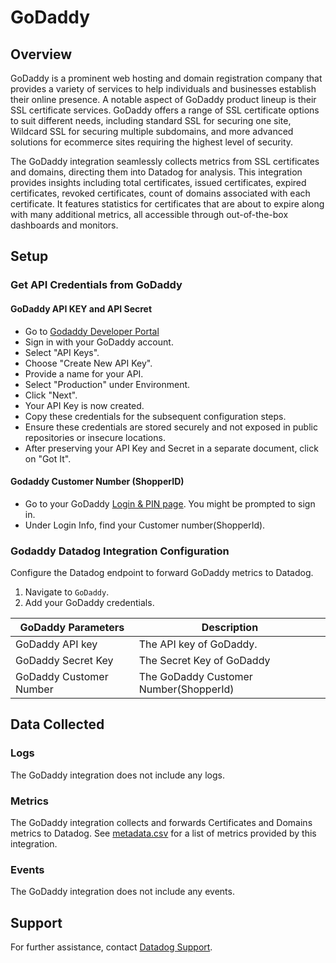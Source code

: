 # GoDaddy

## Overview
GoDaddy is a prominent web hosting and domain registration company that provides a variety of services to help individuals and businesses establish their online presence. A notable aspect of GoDaddy product lineup is their SSL certificate services. GoDaddy offers a range of SSL certificate options to suit different needs, including standard SSL for securing one site, Wildcard SSL for securing multiple subdomains, and more advanced solutions for ecommerce sites requiring the highest level of security.

The GoDaddy integration seamlessly collects metrics from SSL certificates and domains, directing them into Datadog for analysis. This integration provides insights including total certificates, issued certificates, expired certificates, revoked certificates, count of domains associated with each certificate. It features statistics for certificates that are about to expire along with many additional metrics, all accessible through out-of-the-box dashboards and monitors.


## Setup

### Get API Credentials from GoDaddy

#### GoDaddy API KEY and API Secret

- Go to [Godaddy Developer Portal][1]
- Sign in with your GoDaddy account.
- Select "API Keys".
- Choose "Create New API Key".
- Provide a name for your API.
- Select "Production" under Environment.
- Click "Next".
- Your API Key is now created.
- Copy these credentials for the subsequent configuration steps.
- Ensure these credentials are stored securely and not exposed in public repositories or insecure locations.
- After preserving your API Key and Secret in a separate document, click on "Got It".

#### Godaddy Customer Number (ShopperID)

- Go to your GoDaddy [Login & PIN page][2]. You might be prompted to sign in.
- Under Login Info, find your Customer number(ShopperId).

### Godaddy Datadog Integration Configuration

Configure the Datadog endpoint to forward GoDaddy metrics to Datadog.

1. Navigate to `GoDaddy`.
2. Add your GoDaddy credentials.

| GoDaddy Parameters               | Description                            |
|----------------------------------|----------------------------------------|
| GoDaddy API key                  | The API key of GoDaddy.                |                                                    |
| GoDaddy Secret Key               | The Secret Key of GoDaddy              |
| GoDaddy Customer Number          | The GoDaddy Customer Number(ShopperId) |

## Data Collected

### Logs

The GoDaddy integration does not include any logs.

### Metrics

The GoDaddy integration collects and forwards Certificates and Domains metrics to Datadog. See [metadata.csv][5] for a list of metrics provided by this integration.

### Events

The GoDaddy integration does not include any events.

## Support

For further assistance, contact [Datadog Support][4].

[1]: https://developer.godaddy.com/
[2]: https://sso.godaddy.com/security
[3]: https://developer.godaddy.com/doc/
[4]: https://docs.datadoghq.com/help/
[5]: https://github.com/DataDog/integrations-core/blob/master/godaddy/metadata.csv
